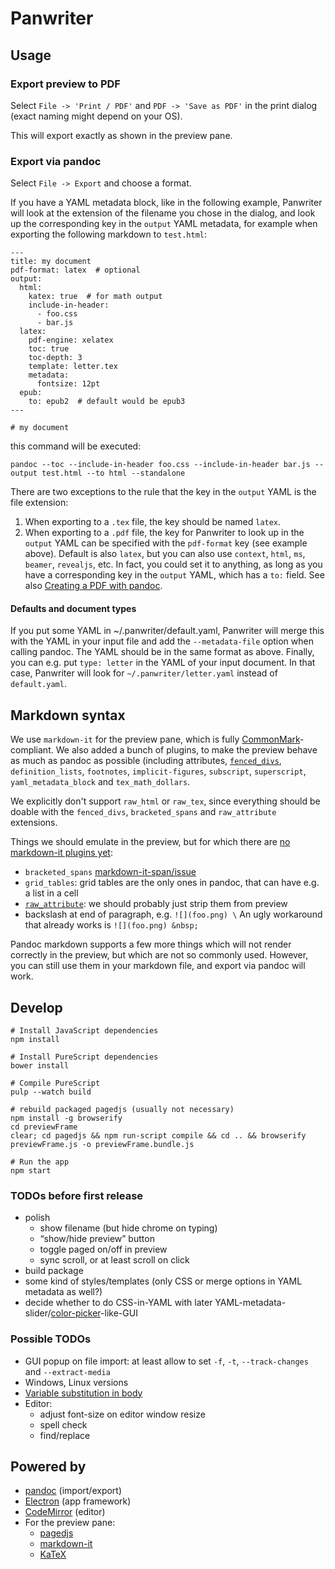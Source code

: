 # Panwriter

## Usage

### Export preview to PDF

Select `File -> 'Print / PDF'` and `PDF -> 'Save as PDF'` in the print dialog (exact naming might depend on your OS).

This will export exactly as shown in the preview pane.

### Export via pandoc

Select `File -> Export` and choose a format.

If you have a YAML metadata block, like in the following example, Panwriter will look at the extension of the filename you chose in the dialog, and look up the corresponding key in the `output` YAML metadata, for example when exporting the following markdown to `test.html`:

    ---
    title: my document
    pdf-format: latex  # optional
    output:
      html:
        katex: true  # for math output
        include-in-header:
          - foo.css
          - bar.js
      latex:
        pdf-engine: xelatex
        toc: true
        toc-depth: 3
        template: letter.tex
        metadata:
          fontsize: 12pt
      epub:
        to: epub2  # default would be epub3
    ---
    
    # my document

this command will be executed:

    pandoc --toc --include-in-header foo.css --include-in-header bar.js --output test.html --to html --standalone

There are two exceptions to the rule that the key in the `output` YAML is the file extension:

1. When exporting to a `.tex` file, the key should be named `latex`.
2. When exporting to a `.pdf` file, the key for Panwriter to look up in the `output` YAML can be specified with the `pdf-format` key (see example above). Default is also `latex`, but you can also use `context`, `html`, `ms`, `beamer`, `revealjs`, etc.  In fact, you could set it to anything, as long as you have a corresponding key in the `output` YAML, which has a `to:` field. See also [Creating a PDF with pandoc](http://pandoc.org/MANUAL.html#creating-a-pdf).

#### Defaults and document types

If you put some YAML in ~/.panwriter/default.yaml, Panwriter will merge this with the YAML in your input file and add the `--metadata-file` option when calling pandoc. The YAML should be in the same format as above. Finally, you can e.g. put `type: letter` in the YAML of your input document. In that case, Panwriter will look for `~/.panwriter/letter.yaml` instead of `default.yaml`.

## Markdown syntax

We use `markdown-it` for the preview pane, which is fully [CommonMark](https://commonmark.org/)-compliant. We also added a bunch of plugins, to make the preview behave as much as pandoc as possible (including attributes, [`fenced_divs`](http://pandoc.org/MANUAL.html#extension-fenced_divs), `definition_lists`, `footnotes`, `implicit-figures`, `subscript`, `superscript`, `yaml_metadata_block` and `tex_math_dollars`.

We explicitly don't support `raw_html` or `raw_tex`, since everything should be doable with the `fenced_divs`, `bracketed_spans` and `raw_attribute` extensions.

Things we should emulate in the preview, but for which there are [no markdown-it plugins yet](https://github.com/atom-community/markdown-preview-plus/wiki/markdown-it-vs.-pandoc):

- `bracketed_spans` [markdown-it-span/issue](https://github.com/pnewell/markdown-it-span/issues/2)
- `grid_tables`: grid tables are the only ones in pandoc, that can have e.g. a list in a cell
- [`raw_attribute`](http://pandoc.org/MANUAL.html#extension-raw_attribute): we should probably just strip them from preview
- backslash at end of paragraph, e.g. `![](foo.png) \` An ugly workaround that already works is `![](foo.png) &nbsp;`

Pandoc markdown supports a few more things which will not render correctly in the preview, but which are not so commonly used. However, you can still use them in your markdown file, and export via pandoc will work.


## Develop

    # Install JavaScript dependencies
    npm install

    # Install PureScript dependencies
    bower install

    # Compile PureScript
    pulp --watch build

    # rebuild packaged pagedjs (usually not necessary)
    npm install -g browserify
    cd previewFrame
    clear; cd pagedjs && npm run-script compile && cd .. && browserify previewFrame.js -o previewFrame.bundle.js

    # Run the app
    npm start


### TODOs before first release

- polish
    - show filename (but hide chrome on typing)
    - “show/hide preview” button
    - toggle paged on/off in preview
    - sync scroll, or at least scroll on click
- build package
- some kind of styles/templates (only CSS or merge options in YAML metadata as well?)
- decide whether to do CSS-in-YAML with later YAML-metadata-slider/[color-picker]-like-GUI

[color-picker]: https://easylogic.github.io/codemirror-colorpicker/

### Possible TODOs

- GUI popup on file import: at least allow to set `-f`, `-t`, `--track-changes` and `--extract-media`
- Windows, Linux versions
- [Variable substitution in body](https://github.com/jgm/pandoc/issues/1950#issuecomment-427671251)
- Editor:
  - adjust font-size on editor window resize
  - spell check
  - find/replace


## Powered by

- [pandoc](http://pandoc.org/MANUAL.html) (import/export)
- [Electron](https://electronjs.org/docs/tutorial/application-architecture) (app framework)
- [CodeMirror](https://codemirror.net) (editor)
- For the preview pane:
  - [pagedjs](https://gitlab.pagedmedia.org/tools/pagedjs)
  - [markdown-it](https://github.com/markdown-it/markdown-it#markdown-it)
  - [KaTeX](https://katex.org)
